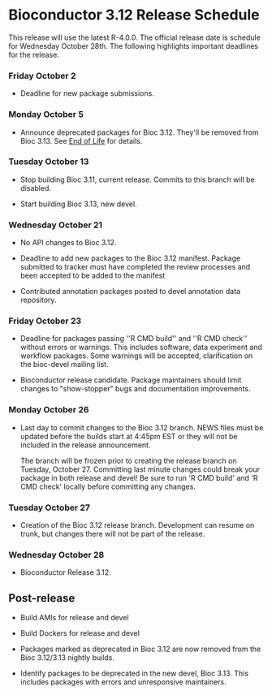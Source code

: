 # Bioconductor 3.12 Release Schedule

This release will use the latest R-4.0.0. 
The official release date is schedule for Wednesday October 28th.
The following highlights important deadlines for the release.


### Friday October 2

* Deadline for new package submissions.

### Monday October 5

* Announce deprecated packages for Bioc 3.12. They'll be removed from Bioc 3.13.
  See [End of Life](/developers/package-end-of-life) for details.

### Tuesday October 13

* Stop building Bioc 3.11, current release. Commits to this branch will be
  disabled.

* Start building Bioc 3.13, new devel.

### Wednesday October 21

* No API changes to Bioc 3.12.

* Deadline to add new packages to the Bioc 3.12 manifest. Package submitted to
  tracker must have completed the review processes and been accepted to be added
  to the manifest

* Contributed annotation packages posted to devel annotation data repository.

### Friday October 23

* Deadline for packages passing ''R CMD build'' and ''R CMD check''
  without errors or warnings. This includes software, data experiment
  and workflow packages. Some warnings will be accepted, clarification
  on the bioc-devel mailing list.

* Bioconductor release candidate.  Package maintainers should limit
  changes to "show-stopper" bugs and documentation improvements.

### Monday October 26

* Last day to commit changes to the Bioc 3.12 branch. NEWS files
  must be updated before the builds start at 4:45pm EST or they will
  not be included in the release announcement.

  The branch will be frozen prior to creating the release branch on Tuesday,
  October 27.  Committing last minute changes could break your package in both
  release and devel! Be sure to run 'R CMD build' and 'R CMD check' locally
  before committing any changes.

### Tuesday October 27

* Creation of the Bioc 3.12 release branch. Development can resume on
  trunk, but changes there will not be part of the release.

### Wednesday October 28

* Bioconductor Release 3.12.


## Post-release

* Build AMIs for release and devel

* Build Dockers for release and devel

* Packages marked as deprecated in Bioc 3.12 are now removed from the
  Bioc 3.12/3.13 nightly builds.

* Identify packages to be deprecated in the new devel, Bioc 3.13.
  This includes packages with errors and unresponsive maintainers.
